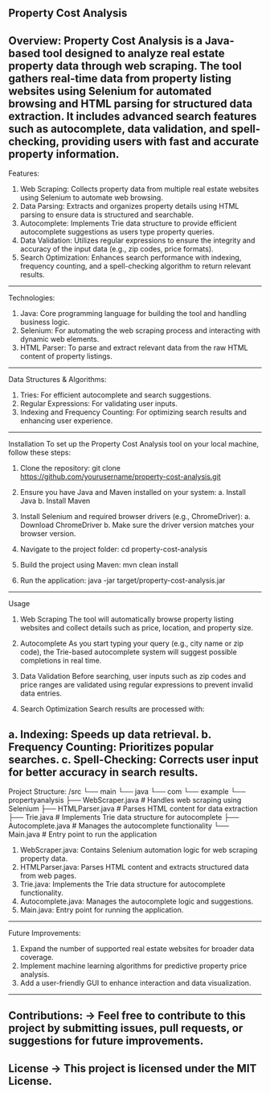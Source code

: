 **Property Cost Analysis**
-----------------------------------------------------------------------------------------------------------------------------------------------------------------------------------------
Overview:
Property Cost Analysis is a Java-based tool designed to analyze real estate property data through web scraping. The tool gathers real-time data from property listing websites using Selenium for automated browsing and HTML parsing for structured data extraction. It includes advanced search features such as autocomplete, data validation, and spell-checking, providing users with fast and accurate property information.
-----------------------------------------------------------------------------------------------------------------------------------------------------------------------------------------
Features:
1. Web Scraping: Collects property data from multiple real estate websites using Selenium to automate web browsing.
2. Data Parsing: Extracts and organizes property details using HTML parsing to ensure data is structured and searchable.
3. Autocomplete: Implements Trie data structure to provide efficient autocomplete suggestions as users type property queries.
4. Data Validation: Utilizes regular expressions to ensure the integrity and accuracy of the input data (e.g., zip codes, price formats).
5. Search Optimization: Enhances search performance with indexing, frequency counting, and a spell-checking algorithm to return relevant results.
-----------------------------------------------------------------------------------------------------------------------------------------------------------------------------------------
Technologies:
1. Java: Core programming language for building the tool and handling business logic.
2. Selenium: For automating the web scraping process and interacting with dynamic web elements.
3. HTML Parser: To parse and extract relevant data from the raw HTML content of property listings.
-----------------------------------------------------------------------------------------------------------------------------------------------------------------------------------------
Data Structures & Algorithms:
1. Tries: For efficient autocomplete and search suggestions.
2. Regular Expressions: For validating user inputs.
3. Indexing and Frequency Counting: For optimizing search results and enhancing user experience.
-----------------------------------------------------------------------------------------------------------------------------------------------------------------------------------------
Installation
To set up the Property Cost Analysis tool on your local machine, follow these steps:

1. Clone the repository: git clone https://github.com/yourusername/property-cost-analysis.git

2. Ensure you have Java and Maven installed on your system:
 a. Install Java
 b. Install Maven

3. Install Selenium and required browser drivers (e.g., ChromeDriver):
a. Download ChromeDriver
b. Make sure the driver version matches your browser version.

4. Navigate to the project folder: cd property-cost-analysis

5. Build the project using Maven: mvn clean install

6. Run the application: java -jar target/property-cost-analysis.jar
-----------------------------------------------------------------------------------------------------------------------------------------------------------------------------------------
Usage
1. Web Scraping
The tool will automatically browse property listing websites and collect details such as price, location, and property size.

2. Autocomplete
As you start typing your query (e.g., city name or zip code), the Trie-based autocomplete system will suggest possible completions in real time.

3. Data Validation
Before searching, user inputs such as zip codes and price ranges are validated using regular expressions to prevent invalid data entries.

4. Search Optimization
Search results are processed with:

a. Indexing: Speeds up data retrieval.
b. Frequency Counting: Prioritizes popular searches.
c. Spell-Checking: Corrects user input for better accuracy in search results.
-----------------------------------------------------------------------------------------------------------------------------------------------------------------------------------------
Project Structure:
/src
  └── main
      └── java
          └── com
              └── example
                  └── propertyanalysis
                      ├── WebScraper.java         # Handles web scraping using Selenium
                      ├── HTMLParser.java         # Parses HTML content for data extraction
                      ├── Trie.java               # Implements Trie data structure for autocomplete
                      ├── Autocomplete.java       # Manages the autocomplete functionality
                      └── Main.java               # Entry point to run the application

1. WebScraper.java: Contains Selenium automation logic for web scraping property data.
2. HTMLParser.java: Parses HTML content and extracts structured data from web pages.
3. Trie.java: Implements the Trie data structure for autocomplete functionality.
4. Autocomplete.java: Manages the autocomplete logic and suggestions.
5. Main.java: Entry point for running the application.
-----------------------------------------------------------------------------------------------------------------------------------------------------------------------------------------
Future Improvements:
1. Expand the number of supported real estate websites for broader data coverage.
2. Implement machine learning algorithms for predictive property price analysis.
3. Add a user-friendly GUI to enhance interaction and data visualization.
-----------------------------------------------------------------------------------------------------------------------------------------------------------------------------------------
Contributions:
-> Feel free to contribute to this project by submitting issues, pull requests, or suggestions for future improvements.
-----------------------------------------------------------------------------------------------------------------------------------------------------------------------------------------
License
-> This project is licensed under the MIT License. 
-----------------------------------------------------------------------------------------------------------------------------------------------------------------------------------------
